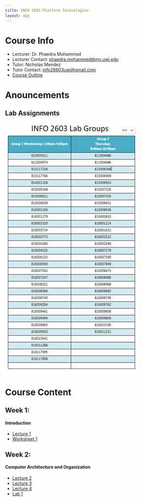 ```yaml
---
title: INFO 2603 Platform Technologies
layout: app
---
```


# Course Info
- Lecturer: Dr. Phaedra Mohammed
- Lecturer Contact: phaedra.mohammed@my.uwi.edu
- Tutor: Nicholas Mendez
- Tutor Contact: info26603uwi@gmail.com
- [Course Outline](files/outline.pdf)


# Anouncements
## Lab Assignments
![alt text](files/labs.PNG "Lab Assignments")


# Course Content

##  Week 1:
#### Introduction

- [Lecture 1](files/lecture1.pdf)
- [Worksheet 1](files/WS1.pdf)

##  Week 2:
#### Computer Architecture and Organization

- [Lecture 2](files/lecture2.pdf)
- [Lecture 3](files/lecture3.pdf)
- [Lecture 4](files/lecture4.pdf)
- [Lab 1](files/lab1.pdf)
